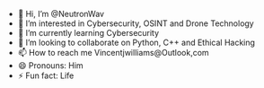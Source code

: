 - 👋 Hi, I’m @NeutronWav
- 👀 I’m interested in Cybersecurity, OSINT and Drone Technology
- 🌱 I’m currently learning Cybersecurity
- 💞️ I’m looking to collaborate on Python, C++ and Ethical Hacking
- 📫 How to reach me Vincentjwilliams@Outlook,com
- 😄 Pronouns: Him
- ⚡ Fun fact: Life

<!---
NeutronWav/NeutronWav is a ✨ special ✨ repository because its `README.md` (this file) appears on your GitHub profile.
You can click the Preview link to take a look at your changes.
--->
